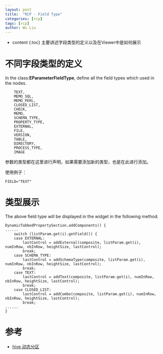 ```yaml
---
layout: post
title:  "RCP - Field Type"
categories: [rcp]
tags: [rcp]
author: Wu Liu
---
```


* content
{:toc}
主要讲述字段类型的定义以及在Viewer中是如何展示





# 不同字段类型的定义
In the class:<b>EParameterFieldType</b>, define all the field types which used in the nodes.
```
    TEXT,
    MEMO_SQL,
    MEMO_PERL,
    CLOSED_LIST,
    CHECK,
    MEMO,
    SCHEMA_TYPE,
    PROPERTY_TYPE,
    EXTERNAL,
    FILE,
    VERSION,
    TABLE,
    DIRECTORY,
    PROCESS_TYPE,
    IMAGE
```

参数的类型都在这里进行声明，如果需要添加新的类型，也是在此进行添加。

使用例子：

```
FIELD="TEXT"
```

# 类型展示

The above field type will be displayed in the widget in the following method.
```
DynamicTabbedPropertySection.addComponents() {
......
	switch (listParam.get(i).getField()) {
	case EXTERNAL:
	    lastControl = addExternal(composite, listParam.get(i), numInRow, nbInRow, heightSize, lastControl);
	    break;
	case SCHEMA_TYPE:
	    lastControl = addSchemaType(composite, listParam.get(i), numInRow, nbInRow, heightSize, lastControl);
	    break;
	case TEXT:
	    lastControl = addText(composite, listParam.get(i), numInRow, nbInRow, heightSize, lastControl);
	    break;
	case CLOSED_LIST:
	    lastControl = addCombo(composite, listParam.get(i), numInRow, nbInRow, heightSize, lastControl);
	    break;
......
}

```


# 参考
 - [hive 动态分区](https://cwiki.apache.org/confluence/display/Hive/Configuration+Properties)
